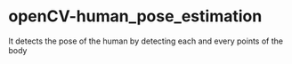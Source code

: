 # openCV-human_pose_estimation

It detects the pose of the human by detecting each and every points of the body
